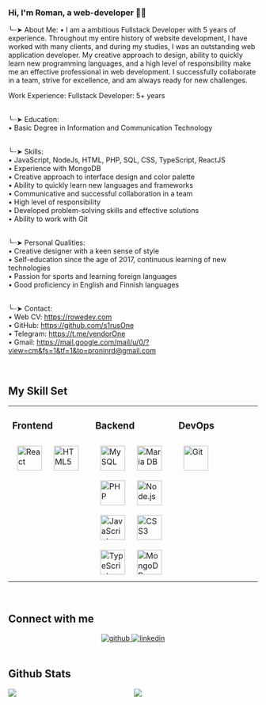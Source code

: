 <div align="center">
</div>  
  
### Hi, I'm Roman, a web-developer 👨‍💻 

╰┈➤ About Me: 
• I am a ambitious Fullstack Developer with 5 years of experience. Throughout my entire history of website development, I have worked with many clients, and during my studies, I was an outstanding web application developer. My creative approach to design, ability to quickly learn new programming languages, and a high level of responsibility make me an effective professional in web development. I successfully collaborate in a team, strive for excellence, and am always ready for new challenges. <br/>

Work Experience: Fullstack Developer: 5+ years <br/> <br/>

╰┈➤ Education:  <br/>
• Basic Degree in Information and Communication Technology <br/> <br/>

╰┈➤ Skills: <br/>
• JavaScript, NodeJs, HTML, PHP, SQL, CSS, TypeScript, ReactJS <br/>
• Experience with MongoDB <br/>
• Creative approach to interface design and color palette <br/>
• Ability to quickly learn new languages and frameworks <br/>
• Communicative and successful collaboration in a team <br/>
• High level of responsibility <br/>
• Developed problem-solving skills and effective solutions <br/>
• Ability to work with Git <br/> <br/>

╰┈➤ Personal Qualities: <br/>
• Creative designer with a keen sense of style <br/>
• Self-education since the age of 2017, continuous learning of new technologies <br/>
• Passion for sports and learning foreign languages <br/>
• Good proficiency in English and Finnish languages <br/> <br/>

╰┈➤ Contact: <br/>
• Web CV: https://rowedev.com <br/>
• GitHub: https://github.com/s1rusOne <br/>
• Telegram: https://t.me/vendorOne <br/>
• Gmail: https://mail.google.com/mail/u/0/?view=cm&fs=1&tf=1&to=proninrd@gmail.com <br/>
  

<br/>  


## My Skill Set  
<table><tr><td valign="top" width="33%">



### Frontend  
<div align="left">  
<a href="https://reactjs.org/" target="_blank"><img style="margin: 10px" src="https://profilinator.rishav.dev/skills-assets/react-original-wordmark.svg" alt="React" height="50" /></a>  
<a href="https://en.wikipedia.org/wiki/HTML5" target="_blank"><img style="margin: 10px" src="https://profilinator.rishav.dev/skills-assets/html5-original-wordmark.svg" alt="HTML5" height="50" /></a>  
</div>

</td><td valign="top" width="33%">



### Backend  
<div align="left">  
<a href="https://www.mysql.com/" target="_blank"><img style="margin: 10px" src="https://profilinator.rishav.dev/skills-assets/mysql-original-wordmark.svg" alt="MySQL" height="50" /></a>  
<a href="https://mariadb.org/" target="_blank"><img style="margin: 10px" src="https://profilinator.rishav.dev/skills-assets/mariadb.png" alt="Maria DB" height="50" /></a>  
<a href="https://www.php.net/" target="_blank"><img style="margin: 10px" src="https://profilinator.rishav.dev/skills-assets/php-original.svg" alt="PHP" height="50" /></a>  
<a href="https://nodejs.org/" target="_blank"><img style="margin: 10px" src="https://profilinator.rishav.dev/skills-assets/nodejs-original-wordmark.svg" alt="Node.js" height="50" /></a>  
<a href="https://www.javascript.com/" target="_blank"><img style="margin: 10px" src="https://profilinator.rishav.dev/skills-assets/javascript-original.svg" alt="JavaScript" height="50" /></a>  
<a href="https://www.w3schools.com/css/" target="_blank"><img style="margin: 10px" src="https://profilinator.rishav.dev/skills-assets/css3-original-wordmark.svg" alt="CSS3" height="50" /></a>  
<a href="https://www.typescriptlang.org/" target="_blank"><img style="margin: 10px" src="https://profilinator.rishav.dev/skills-assets/typescript-original.svg" alt="TypeScript" height="50" /></a>  
<a href="https://www.mongodb.com/" target="_blank"><img style="margin: 10px" src="https://profilinator.rishav.dev/skills-assets/mongodb-original-wordmark.svg" alt="MongoDB" height="50" /></a>  
</div>

</td><td valign="top" width="33%">



### DevOps  
<div align="left">  
<a href="https://github.com/" target="_blank"><img style="margin: 10px" src="https://profilinator.rishav.dev/skills-assets/git-scm-icon.svg" alt="Git" height="50" /></a>  
</div>

</td></tr></table>  

<br/>  


## Connect with me  
<div align="center">
<a href="https://github.com/s1rusOne" target="_blank">
<img src=https://img.shields.io/badge/github-%2324292e.svg?&style=for-the-badge&logo=github&logoColor=white alt=github style="margin-bottom: 5px;" />
</a>
<a href="https://www.linkedin.com/in/roman-pronin-a234ba251/" target="_blank">
<img src=https://img.shields.io/badge/linkedin-%231E77B5.svg?&style=for-the-badge&logo=linkedin&logoColor=white alt=linkedin style="margin-bottom: 5px;" />
</a>
</div>  
  

<br/>  


## Github Stats  
<img src="https://github-readme-stats.vercel.app/api/top-langs/?username=s1rusOne&hide_border=true&layout=compact" align="left" />  

<div align="center"><img src="https://github-readme-stats.vercel.app/api?username=s1rusOne&show_icons=true&count_private=true&hide_border=true" align="center" /></div>  
